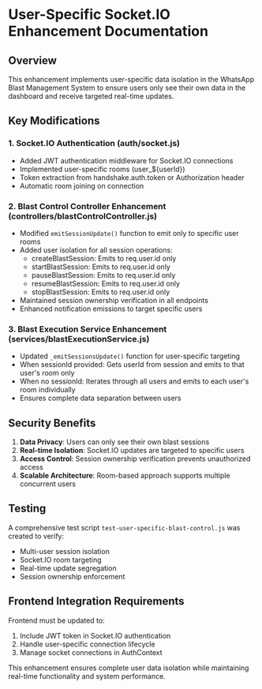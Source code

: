 # User-Specific Socket.IO Enhancement Documentation

## Overview
This enhancement implements user-specific data isolation in the WhatsApp Blast Management System to ensure users only see their own data in the dashboard and receive targeted real-time updates.

## Key Modifications

### 1. Socket.IO Authentication (auth/socket.js)
- Added JWT authentication middleware for Socket.IO connections
- Implemented user-specific rooms (user_${userId})
- Token extraction from handshake.auth.token or Authorization header
- Automatic room joining on connection

### 2. Blast Control Controller Enhancement (controllers/blastControlController.js)
- Modified `emitSessionUpdate()` function to emit only to specific user rooms
- Added user isolation for all session operations:
  - createBlastSession: Emits to req.user.id only
  - startBlastSession: Emits to req.user.id only  
  - pauseBlastSession: Emits to req.user.id only
  - resumeBlastSession: Emits to req.user.id only
  - stopBlastSession: Emits to req.user.id only
- Maintained session ownership verification in all endpoints
- Enhanced notification emissions to target specific users

### 3. Blast Execution Service Enhancement (services/blastExecutionService.js)
- Updated `_emitSessionsUpdate()` function for user-specific targeting
- When sessionId provided: Gets userId from session and emits to that user's room only
- When no sessionId: Iterates through all users and emits to each user's room individually
- Ensures complete data separation between users

## Security Benefits
1. **Data Privacy**: Users can only see their own blast sessions
2. **Real-time Isolation**: Socket.IO updates are targeted to specific users
3. **Access Control**: Session ownership verification prevents unauthorized access
4. **Scalable Architecture**: Room-based approach supports multiple concurrent users

## Testing
A comprehensive test script `test-user-specific-blast-control.js` was created to verify:
- Multi-user session isolation
- Socket.IO room targeting
- Real-time update segregation
- Session ownership enforcement

## Frontend Integration Requirements
Frontend must be updated to:
1. Include JWT token in Socket.IO authentication
2. Handle user-specific connection lifecycle
3. Manage socket connections in AuthContext

This enhancement ensures complete user data isolation while maintaining real-time functionality and system performance.